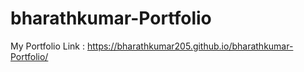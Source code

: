 # bharathkumar-Portfolio
My Portfolio
  Link : https://bharathkumar205.github.io/bharathkumar-Portfolio/
